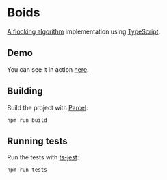 # Boids

[A flocking algorithm](https://en.wikipedia.org/wiki/Boids) implementation using [TypeScript](https://www.typescriptlang.org/).

## Demo

You can see it in action [here](https://lamsa.dev/boids/).

## Building

Build the project with [Parcel](https://parceljs.org/):

```
npm run build
```

## Running tests

Run the tests with [ts-jest](https://github.com/kulshekhar/ts-jest):

```
npm run tests
```